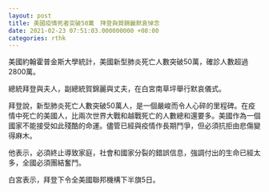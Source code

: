 ```yaml
---
layout: post
title: 美國疫情死者突破50萬　拜登與賀錦麗默哀悼念
date: 2021-02-23 07:51:03.000000000 +08:00
categories: rthk
---
```


美國約翰霍普金斯大學統計，美國新型肺炎死亡人數突破50萬，確診人數超過2800萬。

總統拜登與夫人，副總統賀錦麗與丈夫，在白宮南草坪舉行默哀儀式。

拜登說，新型肺炎死亡人數突破50萬人，是一個嚴峻而令人心碎的里程碑。在疫情中死亡的美國人，比兩次世界大戰和越戰死亡的人數總和還要多。美國作為一個國家不能接受如此殘酷的命運。儘管已經與疫情作長期鬥爭，但必須抗拒由悲傷變得麻木。

他表示，必須終止導致家庭，社會和國家分裂的錯誤信息，強調付出的生命已經太多，全國必須團結奮鬥。 

白宮表示，拜登下令全美國聯邦機構下半旗5日。
